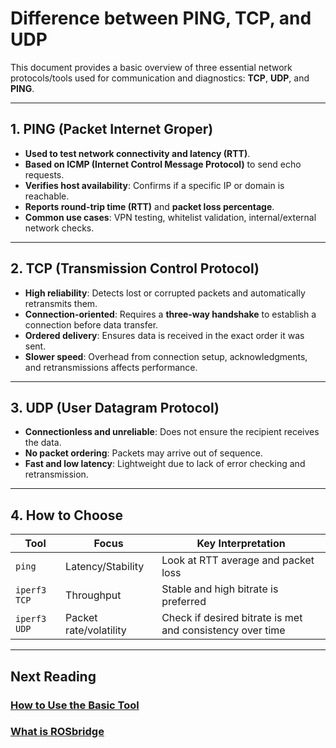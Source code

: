 # Difference between PING, TCP, and UDP

This document provides a basic overview of three essential network protocols/tools used for communication and diagnostics: **TCP**, **UDP**, and **PING**.

---
## 1. PING (Packet Internet Groper)

- **Used to test network connectivity and latency (RTT)**.
- **Based on ICMP (Internet Control Message Protocol)** to send echo requests.
- **Verifies host availability**: Confirms if a specific IP or domain is reachable.
- **Reports round-trip time (RTT)** and **packet loss percentage**.
- **Common use cases**: VPN testing, whitelist validation, internal/external network checks.

---

## 2. TCP (Transmission Control Protocol)

- **High reliability**: Detects lost or corrupted packets and automatically retransmits them.
- **Connection-oriented**: Requires a **three-way handshake** to establish a connection before data transfer.
- **Ordered delivery**: Ensures data is received in the exact order it was sent.
- **Slower speed**: Overhead from connection setup, acknowledgments, and retransmissions affects performance.

---

## 3. UDP (User Datagram Protocol)

- **Connectionless and unreliable**: Does not ensure the recipient receives the data.
- **No packet ordering**: Packets may arrive out of sequence.
- **Fast and low latency**: Lightweight due to lack of error checking and retransmission.

---

## 4. How to Choose
| Tool         | Focus                  | Key Interpretation                                        |
| ------------ | ---------------------- | --------------------------------------------------------- |
| `ping`       | Latency/Stability      | Look at RTT average and packet loss                       |
| `iperf3 TCP` | Throughput             | Stable and high bitrate is preferred                      |
| `iperf3 UDP` | Packet rate/volatility | Check if desired bitrate is met and consistency over time |

---

## Next Reading

### [How to Use the Basic Tool](./HOW%20TO%20USE%20BASIC%20TOOL.md)
### [What is ROSbridge](./What%20is%20ROSbridge.md)




